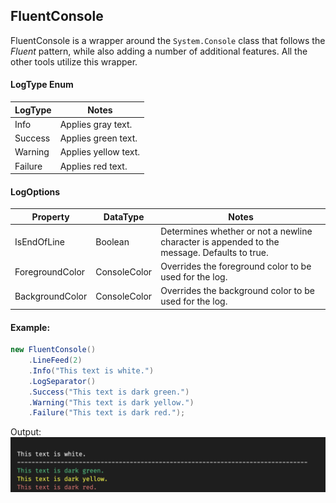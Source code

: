 ## FluentConsole

FluentConsole is a wrapper around the `System.Console` class that follows the _Fluent_ pattern, while also adding a number of additional features. All the other tools utilize this wrapper.

#### LogType Enum

|LogType|Notes|
|---|---|
|Info|Applies gray text.|
|Success|Applies green text.|
|Warning|Applies yellow text.|
|Failure|Applies red text.|

#### LogOptions

|Property|DataType|Notes|
|---|---|---|
|IsEndOfLine|Boolean|Determines whether or not a newline character is appended to the message. Defaults to true.|
|ForegroundColor|ConsoleColor|Overrides the foreground color to be used for the log.|
|BackgroundColor|ConsoleColor|Overrides the background color to be used for the log.|

#### Example:

```csharp
new FluentConsole()
    .LineFeed(2)
    .Info("This text is white.")
    .LogSeparator()
    .Success("This text is dark green.")
    .Warning("This text is dark yellow.")
    .Failure("This text is dark red.");
```

Output:
![FluentConsole example](/docs/FluentConsole.png)
